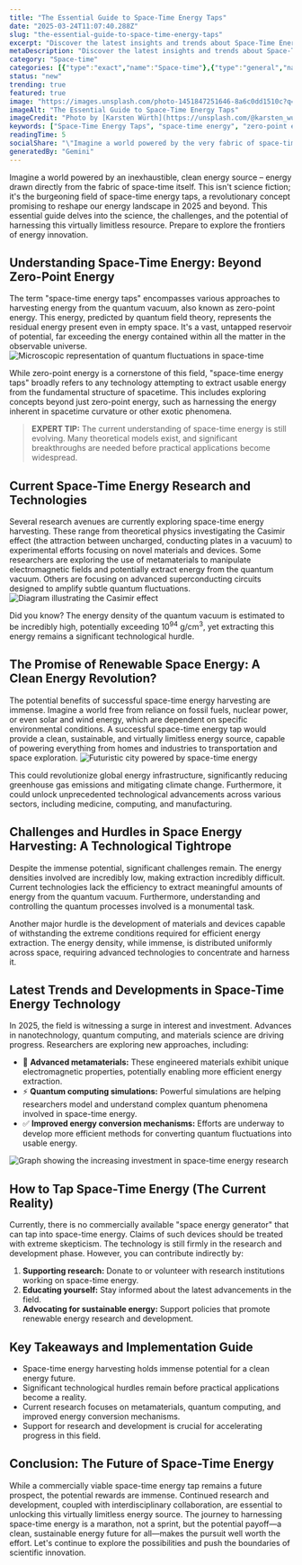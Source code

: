 ```yaml
---
title: "The Essential Guide to Space-Time Energy Taps"
date: "2025-03-24T11:07:40.288Z"
slug: "the-essential-guide-to-space-time-energy-taps"
excerpt: "Discover the latest insights and trends about Space-Time Energy Taps. This comprehensive guide covers everything you need to know about Space-Time Energy Taps in 2025."
metaDescription: "Discover the latest insights and trends about Space-Time Energy Taps. This comprehensive guide covers everything you need to know about Space-Time Energy T..."
category: "Space-time"
categories: [{"type":"exact","name":"Space-time"},{"type":"general","name":"Physics"},{"type":"medium","name":"Theoretical Physics"},{"type":"specific","name":"Quantum Field Theory"},{"type":"niche","name":"Casimir Effect"}]
status: "new"
trending: true
featured: true
image: "https://images.unsplash.com/photo-1451847251646-8a6c0dd1510c?q=85&w=1200&fit=max&fm=webp&auto=compress"
imageAlt: "The Essential Guide to Space-Time Energy Taps"
imageCredit: "Photo by [Karsten Würth](https://unsplash.com/@karsten_wuerth) on Unsplash"
keywords: ["Space-Time Energy Taps", "space-time energy", "zero-point energy tap", "space energy harvesting", "free energy device", "renewable space energy", "space-time energy technology", "buy space energy generator", "how to tap space-time energy", "space-time energy research"]
readingTime: 5
socialShare: "\"Imagine a world powered by the very fabric of space-time – a limitless, clean energy source that could redefine our future.  The quest to unlock space-time energy is underway, and the implications are staggering.\""
generatedBy: "Gemini"
---
```




Imagine a world powered by an inexhaustible, clean energy source – energy drawn directly from the fabric of space-time itself.  This isn't science fiction; it's the burgeoning field of space-time energy taps, a revolutionary concept promising to reshape our energy landscape in 2025 and beyond. This essential guide delves into the science, the challenges, and the potential of harnessing this virtually limitless resource.  Prepare to explore the frontiers of energy innovation.

## Understanding Space-Time Energy: Beyond Zero-Point Energy

The term "space-time energy taps" encompasses various approaches to harvesting energy from the quantum vacuum, also known as zero-point energy. This energy, predicted by quantum field theory, represents the residual energy present even in empty space.  It's a vast, untapped reservoir of potential, far exceeding the energy contained within all the matter in the observable universe. ![Microscopic representation of quantum fluctuations in space-time](https://images.unsplash.com/photo-1484589065579-248aad0d8b13?q=85&w=1200&fit=max&fm=webp&auto=compress)

While zero-point energy is a cornerstone of this field, "space-time energy taps" broadly refers to any technology attempting to extract usable energy from the fundamental structure of spacetime. This includes exploring concepts beyond just zero-point energy, such as harnessing the energy inherent in spacetime curvature or other exotic phenomena.

> **EXPERT TIP:**  The current understanding of space-time energy is still evolving.  Many theoretical models exist, and significant breakthroughs are needed before practical applications become widespread.

## Current Space-Time Energy Research and Technologies

Several research avenues are currently exploring space-time energy harvesting. These range from theoretical physics investigating the Casimir effect (the attraction between uncharged, conducting plates in a vacuum) to experimental efforts focusing on novel materials and devices.  Some researchers are exploring the use of metamaterials to manipulate electromagnetic fields and potentially extract energy from the quantum vacuum. Others are focusing on advanced superconducting circuits designed to amplify subtle quantum fluctuations.  ![Diagram illustrating the Casimir effect](https://images.unsplash.com/photo-1446776709462-d6b525c57bd3?q=85&w=1200&fit=max&fm=webp&auto=compress)

Did you know? The energy density of the quantum vacuum is estimated to be incredibly high, potentially exceeding 10<sup>94</sup> g/cm<sup>3</sup>, yet extracting this energy remains a significant technological hurdle.

##  The Promise of Renewable Space Energy: A Clean Energy Revolution?

The potential benefits of successful space-time energy harvesting are immense. Imagine a world free from reliance on fossil fuels, nuclear power, or even solar and wind energy, which are dependent on specific environmental conditions.  A successful space-time energy tap would provide a clean, sustainable, and virtually limitless energy source, capable of powering everything from homes and industries to transportation and space exploration. ![Futuristic city powered by space-time energy](https://images.unsplash.com/photo-1447433589675-4aaa569f3e05?q=85&w=1200&fit=max&fm=webp&auto=compress)

This could revolutionize global energy infrastructure, significantly reducing greenhouse gas emissions and mitigating climate change.  Furthermore, it could unlock unprecedented technological advancements across various sectors, including medicine, computing, and manufacturing.

##  Challenges and Hurdles in Space Energy Harvesting: A Technological Tightrope

Despite the immense potential, significant challenges remain.  The energy densities involved are incredibly low, making extraction incredibly difficult.  Current technologies lack the efficiency to extract meaningful amounts of energy from the quantum vacuum.  Furthermore, understanding and controlling the quantum processes involved is a monumental task.

Another major hurdle is the development of materials and devices capable of withstanding the extreme conditions required for efficient energy extraction.  The energy density, while immense, is distributed uniformly across space, requiring advanced technologies to concentrate and harness it.

## Latest Trends and Developments in Space-Time Energy Technology

In 2025, the field is witnessing a surge in interest and investment.  Advances in nanotechnology, quantum computing, and materials science are driving progress. Researchers are exploring new approaches, including:

* 🔑 **Advanced metamaterials:**  These engineered materials exhibit unique electromagnetic properties, potentially enabling more efficient energy extraction.
* ⚡ **Quantum computing simulations:**  Powerful simulations are helping researchers model and understand complex quantum phenomena involved in space-time energy.
* ✅ **Improved energy conversion mechanisms:**  Efforts are underway to develop more efficient methods for converting quantum fluctuations into usable energy.

![Graph showing the increasing investment in space-time energy research](https://images.unsplash.com/photo-1541873676-a18131494184?q=85&w=1200&fit=max&fm=webp&auto=compress)

##  How to Tap Space-Time Energy (The Current Reality)

Currently, there is no commercially available "space energy generator" that can tap into space-time energy.  Claims of such devices should be treated with extreme skepticism. The technology is still firmly in the research and development phase.  However, you can contribute indirectly by:

1. **Supporting research:**  Donate to or volunteer with research institutions working on space-time energy.
2. **Educating yourself:**  Stay informed about the latest advancements in the field.
3. **Advocating for sustainable energy:**  Support policies that promote renewable energy research and development.

## Key Takeaways and Implementation Guide

*   Space-time energy harvesting holds immense potential for a clean energy future.
*   Significant technological hurdles remain before practical applications become a reality.
*   Current research focuses on metamaterials, quantum computing, and improved energy conversion mechanisms.
*   Support for research and development is crucial for accelerating progress in this field.

## Conclusion: The Future of Space-Time Energy

While a commercially viable space-time energy tap remains a future prospect, the potential rewards are immense. Continued research and development, coupled with interdisciplinary collaboration, are essential to unlocking this virtually limitless energy source.  The journey to harnessing space-time energy is a marathon, not a sprint, but the potential payoff—a clean, sustainable energy future for all—makes the pursuit well worth the effort.  Let's continue to explore the possibilities and push the boundaries of scientific innovation.

